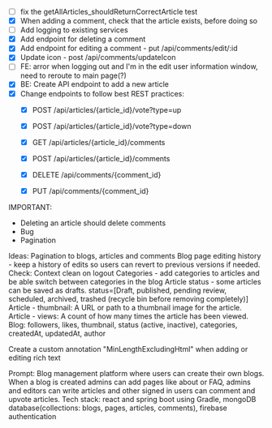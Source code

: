 - [ ] fix the getAllArticles_shouldReturnCorrectArticle test
- [x] When adding a comment, check that the article exists, before doing so
- [ ] Add logging to existing services
- [x] Add endpoint for deleting a comment
- [x] Add endpoint for editing a comment - put /api/comments/edit/:id
- [x] Update icon - post /api/comments/updateIcon
- [ ] FE: arror when logging out and I'm in the edit user information window, need to reroute to main page(?)
- [x] BE: Create API endpoint to add a new article
- [x] Change endpoints to follow best REST practices:
    - [x] POST /api/articles/{article_id}/vote?type=up
    - [x] POST /api/articles/{article_id}/vote?type=down
    - [x] GET /api/articles/{article_id}/comments
    - [x] POST /api/articles/{article_id}/comments
    - [x] DELETE /api/comments/{comment_id}
    - [x] PUT  /api/comments/{comment_id}


IMPORTANT:
- Deleting an article should delete comments
- Bug
- Pagination

Ideas:
Pagination to blogs, articles and comments
Blog page editing history - keep a history of edits so users can revert to previous versions if needed.
Check: Context clean on logout
Categories - add categories to articles and be able switch between categories in the blog
Article status - some articles can be saved as drafts. status=[Draft, published, pending review, scheduled, archived, trashed (recycle bin before removing completely)]
Article - thumbnail: A URL or path to a thumbnail image for the article.
Article - views: A count of how many times the article has been viewed.
Blog: followers, likes, thumbnail, status (active, inactive), categories, createdAt, updatedAt, author

Create a custom annotation "MinLengthExcludingHtml" when adding or editing rich text

Prompt:
Blog management platform where users can create their own blogs.
When a blog is created admins can add pages like about or FAQ, admins and editors can write articles and other signed in users can comment and upvote articles.
Tech stack: react and spring boot using Gradle, mongoDB database(collections: blogs, pages, articles, comments), firebase authentication